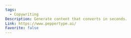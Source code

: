 ```yaml
---
tags:
  - Copywriting
Description: Generate content that converts in seconds.
Link: https://www.peppertype.ai/
Favorite: false
---
```

